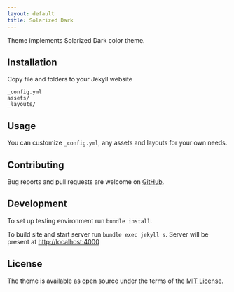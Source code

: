 ```yaml
---
layout: default
title: Solarized Dark
---
```


Theme implements Solarized Dark color theme.

## Installation

Copy file and folders to your Jekyll website
```
_config.yml
assets/
_layouts/
```
## Usage

You can customize `_config.yml`, any assets and layouts for your own needs.

## Contributing

Bug reports and pull requests are welcome on [GitHub](https://github.com/ivabus/jekyll-theme-solarized-dark).

## Development

To set up testing environment run `bundle install`.

To build site and start server run `bundle exec jekyll s`. Server will be present at [http://localhost:4000](http://localhost:4000)

## License

The theme is available as open source under the terms of the [MIT License](https://opensource.org/licenses/MIT).

